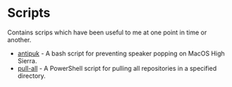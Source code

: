 # Scripts
Contains scrips which have been useful to me at one point in time or another.

* [antipuk](antipuk) - A bash script for preventing speaker popping on MacOS High Sierra.
* [pull-all](pull-all) - A PowerShell script for pulling all repositories in a specified directory.

